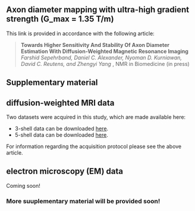 ## Axon diameter mapping with ultra-high gradient strength (G\_max = 1.35 T/m)
This link is provided in accordance with the following article:
>**Towards Higher Sensitivity And Stability Of Axon Diameter Estimation With Diffusion-Weighted Magnetic Resonance Imaging**
>*Farshid Sepehrband, Daniel C. Alexander, Nyoman D. Kurniawan, David C. Reutens, and Zhengyi Yang*
>, NMR in Biomedicine (in press)

## Supplementary material

## diffusion-weighted MRI data
Two datasets were acquired in this study, which are made available here:
- 3-shell data can be downloaded [here](https://dl.dropboxusercontent.com/u/17531966/3-shell.zip).
- 5-shell data can be downloaded [here](https://dl.dropboxusercontent.com/u/17531966/5-shell.zip).

For information regarding the acquisition protocol please see the above article. 

## electron microscopy (EM) data
Coming soon!

### More suuplementary material will be provided soon!

